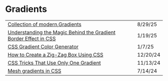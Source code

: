 # Gradients

|                                                                                                                                                                            |          |
| -------------------------------------------------------------------------------------------------------------------------------------------------------------------------- | -------- |
| [Collection of modern,Gradients](https://gradientscss.vercel.app/)                                                                                                         | 8/29/25  |
| [Understanding the Magic Behind the Gradient Border Effect in CSS](https://app.daily.dev/posts/understanding-the-magic-behind-the-gradient-border-effect-in-css-tz0vm7vk5) | 1/19/25  |
| [CSS Gradient Color Generator](https://app.daily.dev/posts/css-gradient-color-generator-8cojydtv6)                                                                         | 1/7/25   |
| [How to Create a Zig-Zag Box Using CSS](https://verpex.com/blog/website-tips/how-to-create-a-zig-zag-box-using-css?ref=dailydev)                                           | 12/20/24 |
| [CSS Tricks That Use Only One Gradient](https://css-tricks.com/css-tricks-that-use-only-one-gradient/?ref=dailydev)                                                        | 11/13/24 |
| [Mesh gradients in CSS](https://www.joshtumath.uk/posts/2024-06-11-mesh-gradients-in-css/)                                                                                 | 7/14/24  |

